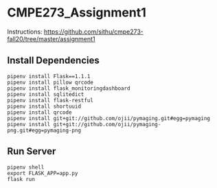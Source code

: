 # CMPE273_Assignment1

Instructions:
https://github.com/sithu/cmpe273-fall20/tree/master/assignment1

## Install Dependencies

```
pipenv install Flask==1.1.1
pipenv install pillow qrcode
pipenv install flask_monitoringdashboard
pipenv install sqlitedict
pipenv install flask-restful
pipenv install shortuuid
pipenv install qrcode
pipenv install git+git://github.com/ojii/pymaging.git#egg=pymaging
pipenv install git+git://github.com/ojii/pymaging-png.git#egg=pymaging-png
```

## Run Server

```
pipenv shell
export FLASK_APP=app.py
flask run
```
